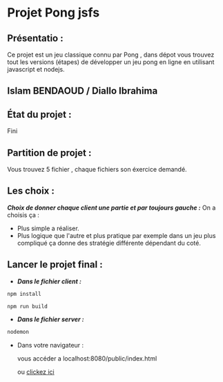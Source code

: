# Projet Pong jsfs
## Présentatio : 
Ce projet est un jeu classique connu par Pong , dans dépot vous trouvez tout les versions (étapes) de développer un jeu pong en ligne en utilisant javascript et nodejs. 

## Islam BENDAOUD / Diallo Ibrahima 

## État du projet : 
Fini

## Partition de projet : 
Vous trouvez 5 fichier , chaque fichiers son éxercice demandé. 

## Les choix : 
***Choix de donner chaque client une partie et par toujours gauche :*** 
On a choisis ça : 
- Plus simple a réaliser. 
- Plus logique que l'autre et plus pratique par exemple dans un jeu plus compliqué ça donne des stratégie différente dépendant du coté. 



## Lancer le projet final : 
 - ***Dans le fichier client  :***


 ```bash
npm install 
```

```bash
npm run build 
```

- ***Dans le fichier server :***

```bash
nodemon  
```


- Dans votre navigateur : 
    
    vous accéder a localhost:8080/public/index.html 
    
    ou [clickez ici](http://localhost:8080/public/index.html)
